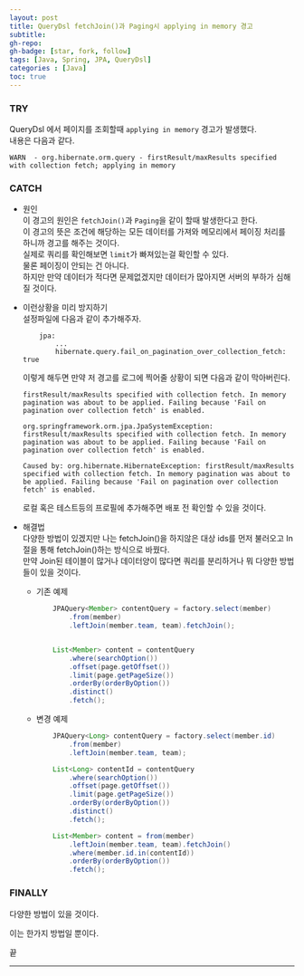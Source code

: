 ```yaml
---
layout: post 
title: QueryDsl fetchJoin()과 Paging시 applying in memory 경고
subtitle: 
gh-repo: 
gh-badge: [star, fork, follow]
tags: [Java, Spring, JPA, QueryDsl]
categories : [Java]
toc: true
---
```



### TRY  
QueryDsl 에서 페이지를 조회할때 `applying in memory` 경고가 발생했다.  
내용은 다음과 같다.  

```
WARN  - org.hibernate.orm.query - firstResult/maxResults specified with collection fetch; applying in memory

```

### CATCH  

* 원인   
    이 경고의 원인은 `fetchJoin()`과 `Paging`을 같이 할때 발생한다고 한다.  
    이 경고의 뜻은 조건에 해당하는 모든 데이터를 가져와 메모리에서 페이징 처리를 하니까 경고를 해주는 것이다.  
    실제로 쿼리를 확인해보면 `limit`가 빠져있는걸 확인할 수 있다.  
    물론 페이징이 안되는 건 아니다.  
    하지만 만약 데이터가 적다면 문제없겠지만 데이터가 많아지면 서버의 부하가 심해질 것이다.  


* 이런상황을 미리 방지하기   
    설정파일에 다음과 같이 추가해주자.
    ```
        jpa:
            ...
            hibernate.query.fail_on_pagination_over_collection_fetch: true
    ```

    이렇게 해두면 만약 저 경고를 로그에 찍어줄 상황이 되면 다음과 같이 막아버린다.
    ```
    firstResult/maxResults specified with collection fetch. In memory pagination was about to be applied. Failing because 'Fail on pagination over collection fetch' is enabled.
    
    org.springframework.orm.jpa.JpaSystemException: firstResult/maxResults specified with collection fetch. In memory pagination was about to be applied. Failing because 'Fail on pagination over collection fetch' is enabled.

    Caused by: org.hibernate.HibernateException: firstResult/maxResults specified with collection fetch. In memory pagination was about to be applied. Failing because 'Fail on pagination over collection fetch' is enabled.
    ```

    로컬 혹은 테스트등의 프로필에 추가해주면 배포 전 확인할 수 있을 것이다.  

* 해결법  
    다양한 방법이 있겠지만 나는 fetchJoin()을 하지않은 대상 ids를 먼저 불러오고 In절을 통해 fetchJoin()하는 방식으로 바꿨다.  
    만약 Join된 테이블이 많거나 데이터양이 많다면 쿼리를 분리하거나 뭐 다양한 방법들이 있을 것이다.  

    * 기존 예제
        ```java
            JPAQuery<Member> contentQuery = factory.select(member)
                .from(member)
                .leftJoin(member.team, team).fetchJoin();


            List<Member> content = contentQuery
                .where(searchOption())
                .offset(page.getOffset())
                .limit(page.getPageSize())
                .orderBy(orderByOption())
                .distinct()
                .fetch();

        ```

    * 변경 예제
        ```java
            JPAQuery<Long> contentQuery = factory.select(member.id)
                .from(member)
                .leftJoin(member.team, team);

            List<Long> contentId = contentQuery
                .where(searchOption())
                .offset(page.getOffset())
                .limit(page.getPageSize())
                .orderBy(orderByOption())
                .distinct()
                .fetch();

            List<Member> content = from(member)
                .leftJoin(member.team, team).fetchJoin()
                .where(member.id.in(contentId))
                .orderBy(orderByOption())
                .fetch();
        ```


### FINALLY  
다양한 방법이 있을 것이다.

이는 한가지 방법일 뿐이다.  

끝

---
